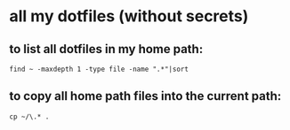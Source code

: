 # all my dotfiles (without secrets)

## to list all dotfiles in my home path:

```
find ~ -maxdepth 1 -type file -name ".*"|sort
```

## to copy all home path files into the current path:

```
cp ~/\.* .
```

